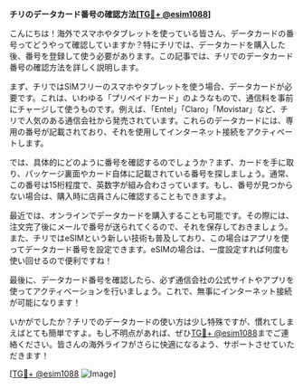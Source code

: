 **チリのデータカード番号の確認方法[[TG💪+ @esim1088](https://t.me/s/esim1088)]**

こんにちは！海外でスマホやタブレットを使っている皆さん、データカードの番号ってどうやって確認していますか？特にチリでは、データカードを購入した後、番号を登録して使う必要があります。この記事では、チリでのデータカード番号の確認方法を詳しく説明します。

まず、チリではSIMフリーのスマホやタブレットを使う場合、データカードが必要です。これは、いわゆる「プリペイドカード」のようなもので、通信料を事前にチャージして使うものです。例えば、「Entel」「Claro」「Movistar」など、チリで人気のある通信会社から発売されています。これらのデータカードには、専用の番号が記載されており、それを使用してインターネット接続をアクティベートします。

では、具体的にどのように番号を確認するのでしょうか？まず、カードを手に取り、パッケージ裏面やカード自体に記載されている番号を探しましょう。通常、この番号は15桁程度で、英数字が組み合わさっています。もし、番号が見つからない場合は、購入時に店員さんに確認することもできますよ。

最近では、オンラインでデータカードを購入することも可能です。その際には、注文完了後にメールで番号が送られてくるので、それを保存しておきましょう。また、チリではeSIMという新しい技術も普及しており、この場合はアプリを使ってデータカード番号を設定できます。eSIMの場合は、一度設定すれば何度も使い回せるので便利ですね！

最後に、データカード番号を確認したら、必ず通信会社の公式サイトやアプリを使ってアクティベーションを行いましょう。これで、無事にインターネット接続が可能になります！

いかがでしたか？チリでのデータカードの使い方は少し特殊ですが、慣れてしまえばとても簡単ですよ。もし不明点があれば、ぜひ[TG💪+ @esim1088](https://t.me/s/esim1088)までご連絡ください。皆さんの海外ライフがさらに快適になるよう、サポートさせていただきます！

[[TG💪+ @esim1088](https://t.me/s/esim1088) ![Image](https://i.postimg.cc/Y0z9fWf4/image.png)]